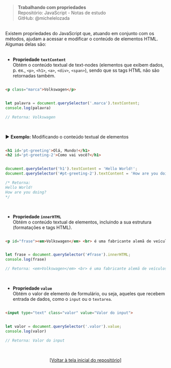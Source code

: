 > **Trabalhando com propriedades**  
> Repositório: JavaScript - Notas de estudo     
> GitHub: @michelelozada
&nbsp;
     
&nbsp;   
Existem propriedades do JavaScript que, atuando em conjunto com os métodos, ajudam a acessar e modificar o conteúdo de elementos HTML. Algumas delas são:    
&nbsp;   

- **Propriedade `textContent`**  
Obtém o conteúdo textual de text-nodes (elementos que exibem dados, p. ex.,  `<p>`, `<h1>`, `<a>`, `<div>`, `<span>`), sendo que ss tags HTML não são retornadas também.  
```html

<p class="marca">Volkswagen</p>
```
```js

let palavra = document.querySelector('.marca').textContent;
console.log(palavra)

// Retorna: Volkswagen 
```
&nbsp;   

:arrow_forward: **Exemplo:** Modificando o conteúdo textual de elementos  
```html

<h1 id='pt-greeting'>Olá, Mundo!</h1>
<h2 id='pt-greeting-2'>Como vai você?</h1>
```
```js

document.querySelector('h1').textContent = 'Hello World!';
document.querySelector('#pt-greeting-2').textContent = 'How are you doing?';

/* Retorna: 
Hello World!
How are you doing?
*/
```

&nbsp;   

- **Propriedade `innerHTML`**     
Obtém o conteúdo textual de elementos, incluindo a sua estrutura (formatações e tags HTML).    
```html

<p id="frase"><em>Volkswagen</em> <br> é uma fabricante alemã de veículos.</p> 
```
```js

let frase = document.querySelector('#frase').innerHTML;
console.log(frase)

// Retorna: <em>Volkswagen</em> <br> é uma fabricante alemã de veículos.
```

&nbsp;  

- **Propriedade `value`**  
Obtém o valor de elemento de formulário, ou seja, aqueles que recebem entrada de dados, como o `input` ou o `textarea`.  

```html

<input type="text" class="valor" value="Valor do input">
```
```js

let valor = document.querySelector('.valor').value;
console.log(valor)

// Retorna: Valor do input
```

&nbsp; 

<div align="center">
<a href="https://github.com/michelelozada/JavaScript-Study-Notes">[Voltar à tela inicial do repositório]</a>
</div>